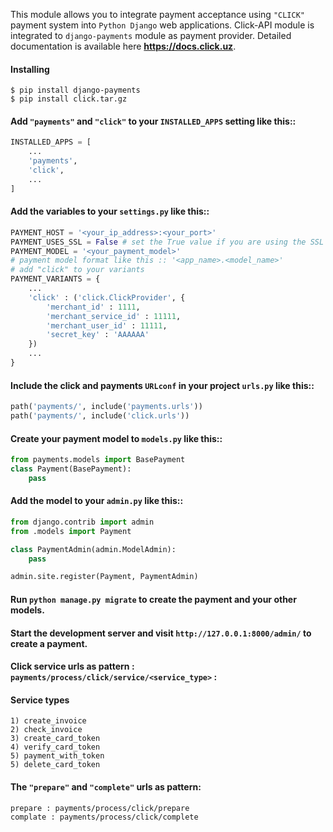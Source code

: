 This module allows you to integrate payment acceptance using `"CLICK"` payment system into `Python Django` web applications.
Click-API module is integrated to `django-payments` module as payment provider.
Detailed documentation is available here __https://docs.click.uz__.

#### Installing
```
$ pip install django-payments
$ pip install click.tar.gz
```
#### Add `"payments"` and `"click"` to your `INSTALLED_APPS` setting like this::

```python
INSTALLED_APPS = [
    ...
    'payments',
    'click',
    ...
]
```
#### Add the variables to your `settings.py` like this::
```python
PAYMENT_HOST = '<your_ip_address>:<your_port>'
PAYMENT_USES_SSL = False # set the True value if you are using the SSL
PAYMENT_MODEL = '<your_payment_model>' 
# payment model format like this :: '<app_name>.<model_name>'
# add "click" to your variants
PAYMENT_VARIANTS = {
    ...
    'click' : ('click.ClickProvider', {
        'merchant_id' : 1111,
        'merchant_service_id' : 11111,
        'merchant_user_id' : 11111,
        'secret_key' : 'AAAAAA'
    })
    ...
}
```

#### Include the click and payments `URLconf` in your project `urls.py` like this::
```python
path('payments/', include('payments.urls'))
path('payments/', include('click.urls'))
```

#### Create your payment model to `models.py` like this::
```python
from payments.models import BasePayment
class Payment(BasePayment):
    pass
```

#### Add the model to your `admin.py` like this::
```python
from django.contrib import admin
from .models import Payment

class PaymentAdmin(admin.ModelAdmin):
    pass

admin.site.register(Payment, PaymentAdmin)
```
#### Run `python manage.py migrate` to create the payment and your other models.
#### Start the development server and visit `http://127.0.0.1:8000/admin/` to create a payment.
#### Click service urls as pattern : `payments/process/click/service/<service_type>` :
#### Service types
```
1) create_invoice
2) check_invoice
3) create_card_token
4) verify_card_token
5) payment_with_token
5) delete_card_token
```
#### The `"prepare"` and `"complete"` urls as pattern:
```
prepare : payments/process/click/prepare
complate : payments/process/click/complete
```
